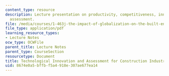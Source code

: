 ```yaml
---
content_type: resource
description: Lecture presentation on productivity, competitiveness, innovation, and
  assessment.
file: /media/courses/1-463j-the-impact-of-globalization-on-the-built-environment-fall-2009/8674e0a5bffbf5a4918e307ae677ea14_MIT1_463JF09_lec10.pdf
file_type: application/pdf
learning_resource_types:
- Lecture Notes
ocw_type: OCWFile
parent_title: Lecture Notes
parent_type: CourseSection
resourcetype: Document
title: Technological Innovation and Assessment for Construction Industry
uid: 8674e0a5-bffb-f5a4-918e-307ae677ea14
---
```

